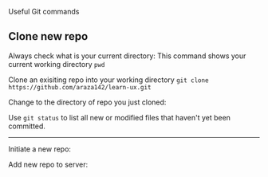 Useful Git commands

Clone new repo
---

Always check what is your current directory:
This command shows your current working directory
`pwd`

Clone an exisiting repo into your working directory 
`git clone https://github.com/araza142/learn-ux.git`

Change to the directory of repo you just cloned:


Use `git status` to list all new or modified files that haven't yet been committed.


------


Initiate a new repo:

Add new repo to server: